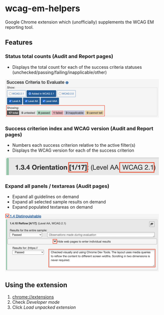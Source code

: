 # wcag-em-helpers

Google Chrome extension which (unofficially) supplements the WCAG EM reporting tool.

## Features

### Status total counts (Audit and Report pages)

* Displays the total count for each of the success criteria statuses (unchecked/passing/failing/inapplicable/other)

![Screenshot of status total counts](/images/screenshots/status-total-counts.png)

### Success criterion index and WCAG version (Audit and Report pages)

* Numbers each success criterion relative to the active filter(s)
* Displays the WCAG version for each of the success criterion

![Screenshot of criterion index and WCAG version](/images/screenshots/criterion-index-and-wcag-version.png)

### Expand all panels / textareas (Audit pages)

* Expand all guidelines on demand
* Expand all selected sample results on demand
* Expand populated textareas on demand

![Screenshot of expanded panel and textarea](/images/screenshots/expanded-panel-and-textarea.png)

## Using the extension

1. <chrome://extensions>
1. Check *Developer mode*
1. Click *Load unpacked extension*
